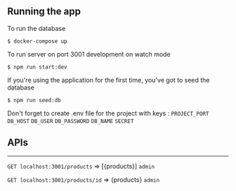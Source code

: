 ## Running the app

To run the database
```
$ docker-compose up
```

To run server on port 3001 development on watch mode
```
$ npm run start:dev
```

If you're using the application for the first time, you've got to seed the database
```
$ npm run seed:db
```

Don't forget to create .env file for the project with keys :
```PROJECT_PORT``` 
```DB_HOST``` 
```DB_USER``` 
```DB_PASSWORD``` 
```DB_NAME``` 
```SECRET``` 

## APIs

***

```GET localhost:3001/products```		=> [{products}] ```admin```

```GET localhost:3001/products/id``` 	=> {products} ```admin```
